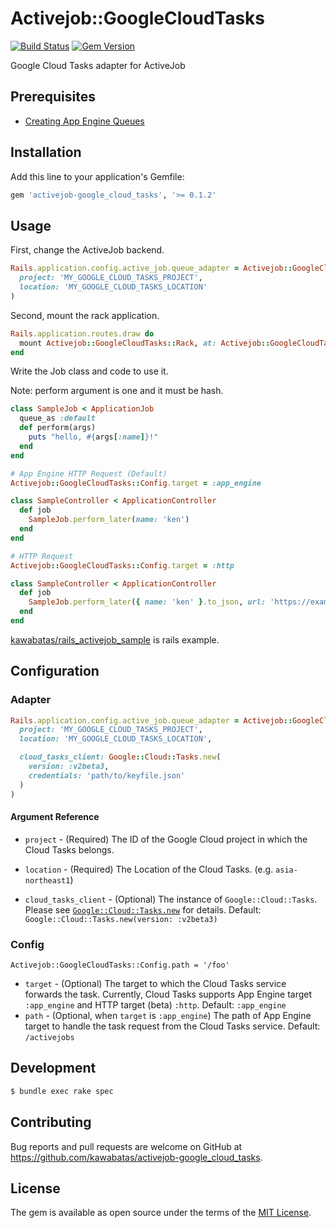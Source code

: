 # Activejob::GoogleCloudTasks

[![Build Status](https://travis-ci.org/kawabatas/activejob-google_cloud_tasks.svg?branch=master)](https://travis-ci.org/kawabatas/activejob-google_cloud_tasks)
[![Gem Version](https://badge.fury.io/rb/activejob-google_cloud_tasks.svg)](https://badge.fury.io/rb/activejob-google_cloud_tasks)

Google Cloud Tasks adapter for ActiveJob

## Prerequisites
- [Creating App Engine Queues](https://cloud.google.com/tasks/docs/creating-appengine-queues)

## Installation

Add this line to your application's Gemfile:

```ruby
gem 'activejob-google_cloud_tasks', '>= 0.1.2'
```

## Usage

First, change the ActiveJob backend.

``` ruby
Rails.application.config.active_job.queue_adapter = Activejob::GoogleCloudTasks::Adapter.new(
  project: 'MY_GOOGLE_CLOUD_TASKS_PROJECT',
  location: 'MY_GOOGLE_CLOUD_TASKS_LOCATION'
)
```

Second, mount the rack application.

``` ruby
Rails.application.routes.draw do
  mount Activejob::GoogleCloudTasks::Rack, at: Activejob::GoogleCloudTasks::Config.path
end
```

Write the Job class and code to use it.

Note: perform argument is one and it must be hash.

``` ruby
class SampleJob < ApplicationJob
  queue_as :default
  def perform(args)
    puts "hello, #{args[:name]}!"
  end
end
```

``` ruby
# App Engine HTTP Request (Default)
Activejob::GoogleCloudTasks::Config.target = :app_engine

class SampleController < ApplicationController
  def job
    SampleJob.perform_later(name: 'ken')
  end
end

# HTTP Request
Activejob::GoogleCloudTasks::Config.target = :http

class SampleController < ApplicationController
  def job
    SampleJob.perform_later({ name: 'ken' }.to_json, url: 'https://example.com', http_method: :GET, headers: { 'Content-Type' => 'application/json'})
  end
end
```

[kawabatas/rails_activejob_sample](https://github.com/kawabatas/rails_activejob_sample) is rails example.

## Configuration

### Adapter
``` ruby
Rails.application.config.active_job.queue_adapter = Activejob::GoogleCloudTasks::Adapter.new(
  project: 'MY_GOOGLE_CLOUD_TASKS_PROJECT',
  location: 'MY_GOOGLE_CLOUD_TASKS_LOCATION',

  cloud_tasks_client: Google::Cloud::Tasks.new(
    version: :v2beta3,
    credentials: 'path/to/keyfile.json'
  )
)
```

#### Argument Reference
- `project` - (Required) The ID of the Google Cloud project in which the Cloud Tasks belongs.

- `location` - (Required) The Location of the Cloud Tasks. (e.g. `asia-northeast1`)

- `cloud_tasks_client` - (Optional) The instance of `Google::Cloud::Tasks`. Please see [`Google::Cloud::Tasks.new`](https://googleapis.github.io/google-cloud-ruby/docs/google-cloud-tasks/latest/Google/Cloud/Tasks.html#new-class_method) for details. Default: `Google::Cloud::Tasks.new(version: :v2beta3)`

### Config
```
Activejob::GoogleCloudTasks::Config.path = '/foo'
```

- `target` - (Optional) The target to which the Cloud Tasks service forwards the task. Currently, Cloud Tasks supports App Engine target `:app_engine` and HTTP target (beta) `:http`. Default: `:app_engine`
- `path` - (Optional, when `target` is `:app_engine`) The path of App Engine target to handle the task request from the Cloud Tasks service. Default: `/activejobs`

## Development

``` sh
$ bundle exec rake spec
```

## Contributing

Bug reports and pull requests are welcome on GitHub at https://github.com/kawabatas/activejob-google_cloud_tasks.

## License

The gem is available as open source under the terms of the [MIT License](https://opensource.org/licenses/MIT).
